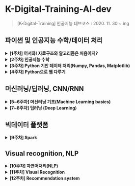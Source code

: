 # K-Digital-Training-AI-dev 
> [K-Digital-Training] 인공지능 데브코스 : 2020. 11. 30 ~ ing   


## 파이썬 및 인공지능 수학/데이터 처리     

<details>
<summary><b>[1주차] 어서와! 자료구조와 알고리즘은 처음이지?</b></summary>   
<div markdown="1">   
   
   
+ [선형 배열 (Linear Array)](https://github.com/sujiny-tech/k-digital-training-AI-dev/blob/main/Data%20structure%20%26%20Algorithm/Linear%20Array.md)
+ [정렬(Sort), 탐색(Search)](https://github.com/sujiny-tech/k-digital-training-AI-dev/blob/main/Data%20structure%20%26%20Algorithm/Sort_Search.md)
+ [재귀 알고리즘(Recursive algorithm)](https://github.com/sujiny-tech/k-digital-training-AI-dev/blob/main/Data%20structure%20%26%20Algorithm/Recursive_algorithm.md)
+ [알고리즘 복잡도(Complexity of Algorithm)](https://github.com/sujiny-tech/k-digital-training-AI-dev/blob/main/Data%20structure%20%26%20Algorithm/Complexity%20of%20Algorithm.md)
+ [연결 리스트 (Linked Lists)](https://github.com/sujiny-tech/k-digital-training-AI-dev/blob/main/Data%20structure%20%26%20Algorithm/Linked%20Lists.md)
+ [양방향 연결 리스트 (Doubly Linked Lists)](https://github.com/sujiny-tech/k-digital-training-AI-dev/blob/main/Data%20structure%20%26%20Algorithm/Doubly%20Linked%20Lists.md)
+ [스택(Stack)](https://github.com/sujiny-tech/k-digital-training-AI-dev/blob/main/Data%20structure%20%26%20Algorithm/Stack.md)
+ [큐(Queue)](https://github.com/sujiny-tech/k-digital-training-AI-dev/blob/main/Data%20structure%20%26%20Algorithm/Queues.md)
+ [트리(Tree)](https://github.com/sujiny-tech/k-digital-training-AI-dev/blob/main/Data%20structure%20%26%20Algorithm/Tree.md)
+ [힙(Heap)](https://github.com/sujiny-tech/k-digital-training-AI-dev/blob/main/Data%20structure%20%26%20Algorithm/heap.md)
+ [코딩 테스트 연습](https://github.com/sujiny-tech/k-digital-training-AI-dev/blob/main/Data%20structure%20&%20Algorithm/coding_test_practice.md)
+ [프로그래머스 코딩테스트 문제 풀기](https://github.com/sujiny-tech/k-digital-training-AI-dev/tree/main/Data%20structure%20%26%20Algorithm/Programmers-algorithm-problem)

</div>
</details>
  

<details>
<summary><b>[2주차] 인공지능 수학</b></summary>   
<div markdown="1">   
   
   
+ [Jupyter notebook & Mark Down](https://github.com/sujiny-tech/k-digital-training-AI-dev/blob/main/Maths-for-AI/Jupyter_notebook.md)
+ [선형계(Linear system)](https://github.com/sujiny-tech/k-digital-training-AI-dev/blob/main/Maths-for-AI/Linear_system.md)
+ [선형계-실습](https://github.com/sujiny-tech/k-digital-training-AI-dev/blob/main/Maths-for-AI/Linear_system_ex.ipynb)
+ [가우스 소거법(Gauss elimination)](https://github.com/sujiny-tech/k-digital-training-AI-dev/blob/main/Maths-for-AI/Gauss%20elimination.md)
+ [LU 분해(LU decomposition)](https://github.com/sujiny-tech/k-digital-training-AI-dev/blob/main/Maths-for-AI/LU%20decomposition.md)
+ [행렬연산과 선형조합(Matrix operation & Linear Combination)](https://github.com/sujiny-tech/k-digital-training-AI-dev/blob/main/Maths-for-AI/Matrix%20operation%20%26%20Linear%20Combination.md)
+ [좌표계 변환(Change of Basis)](https://github.com/sujiny-tech/k-digital-training-AI-dev/blob/main/Maths-for-AI/Change%20of%20Basis.md)
+ [선형 변환(Linear Transformation)](https://github.com/sujiny-tech/k-digital-training-AI-dev/blob/main/Maths-for-AI/Linear%20Transformation.md)
+ [벡터와 직교분해(Vector & Orthogonal Decomposition)](https://github.com/sujiny-tech/k-digital-training-AI-dev/blob/main/Maths-for-AI/Vector%20%26%20Orthogonal%20decomposition.md)
+ [특이값 분해와 주성분 분석(SVD & PCA)](https://github.com/sujiny-tech/k-digital-training-AI-dev/blob/main/Maths-for-AI/SVD%20%26%20PCA.md)
+ [벡터공간과 최소제곱법(Vector space & Least Squares Method)](https://github.com/sujiny-tech/k-digital-training-AI-dev/blob/main/Maths-for-AI/Vector%20space%20%26%20Least%20Squares%20Method.md)
+ [통계학(Statistics) - 기본개념](https://github.com/sujiny-tech/k-digital-training-AI-dev/blob/main/Maths-for-AI/Statistics.md)
+ [확률(Probability)](https://github.com/sujiny-tech/k-digital-training-AI-dev/blob/main/Maths-for-AI/Probability.md)
+ [확률분포(Probability distribution)](https://github.com/sujiny-tech/k-digital-training-AI-dev/blob/main/Maths-for-AI/Probability%20distribution.md)
+ [몇가지 확률분포](https://github.com/sujiny-tech/k-digital-training-AI-dev/blob/main/Maths-for-AI/Several%20probability%20distributions.md)
+ [표본 분포(Sampling distribution)](https://github.com/sujiny-tech/k-digital-training-AI-dev/blob/main/Maths-for-AI/Sampling%20distribution.md)
+ [추정(Estimation)](https://github.com/sujiny-tech/k-digital-training-AI-dev/blob/main/Maths-for-AI/Estimation.md)
+ [검정(Test)](https://github.com/sujiny-tech/k-digital-training-AI-dev/blob/main/Maths-for-AI/Test.md)
+ [교차 엔트로피(Cross Entropy)](https://github.com/sujiny-tech/k-digital-training-AI-dev/blob/main/Maths-for-AI/Cross%20Entropy.md)

</div>
</details>

  

<details>
<summary><b>[3주차] Python 기반 데이터 처리(Numpy, Pandas, Matplotlib)</b></summary>   
<div markdown="1">   
    
    
+ [Git 기록하기](https://github.com/sujiny-tech/k-digital-training-AI-dev/blob/main/Data-Processing-with-Python/Git.md)
+ [Python으로 데이터 다루기 I - Numpy](https://github.com/sujiny-tech/k-digital-training-AI-dev/blob/main/Data-Processing-with-Python/Numpy.ipynb)
+ [Python으로 데이터 다루기 II - Pandas](https://github.com/sujiny-tech/k-digital-training-AI-dev/blob/main/Data-Processing-with-Python/Pandas.ipynb)
+ [Python으로 시각화하기 - Matplotlib](https://github.com/sujiny-tech/k-digital-training-AI-dev/blob/main/Data-Processing-with-Python/Matplotlib%20%26%20Seaborn.ipynb)
+ [탐색적 데이터 분석(EDA)](https://github.com/sujiny-tech/k-digital-training-AI-dev/blob/main/Data-Processing-with-Python/EDA.ipynb)

</div>
</details>



<details>
<summary><b>[4주차] Python으로 웹 다루기</b></summary>   
<div markdown="1">   
    
+ [Flask - Web Application](https://github.com/sujiny-tech/k-digital-training-AI-dev/blob/main/Web-Handling-with-Python/Flask.md)
+ [클라우드(Cloud Computing)](https://github.com/sujiny-tech/k-digital-training-AI-dev/blob/main/Web-Handling-with-Python/Cloud%20Computing.md) & [머신러닝 모델 Serving API](https://github.com/sujiny-tech/k-digital-training-AI-dev/blob/main/Web-Handling-with-Python/API%20to%20serve%20ML%20model.md)
+ [Django - Web Application](https://github.com/sujiny-tech/k-digital-training-AI-dev/blob/main/Web-Handling-with-Python/Django.md)   
+ [1개월차 프로젝트 결과물📊️ (데이터 시각화 웹페이지 만들기)](http://18.219.90.48/)

</div>
</details>


## 머신러닝/딥러닝, CNN/RNN


<details>
<summary><b>[5~6주차] 머신러닝 기초(Machine Learning basics)</b></summary>   
<div markdown="1">   
   
+ [소개 및 핵심개념](https://github.com/sujiny-tech/k-digital-training-AI-dev/blob/main/Machine-Learning-basics/Intro.md)
+ [확률이론(Probability Theory)](https://github.com/sujiny-tech/k-digital-training-AI-dev/blob/main/Machine-Learning-basics/Probability%20Theory.md)
+ [결정이론(Decision Theory)](https://github.com/sujiny-tech/k-digital-training-AI-dev/blob/main/Machine-Learning-basics/Decision%20Theory.md)
+ [선형회귀(Linear Regression)](https://github.com/sujiny-tech/k-digital-training-AI-dev/blob/main/Machine-Learning-basics/ML_Basics%20(Linear%20Regression).ipynb)
+ [E2E 머신러닝 프로젝트](https://github.com/sujiny-tech/k-digital-training-AI-dev/blob/main/Machine-Learning-basics/ML_E2E.ipynb)
+ [선형대수학(Linear Algebra)](https://github.com/sujiny-tech/k-digital-training-AI-dev/blob/main/Machine-Learning-basics/Linear%20Algebra%2C%20Matrix%20Calculus.ipynb)
+ [확률분포 I (Probability Distributions)](https://github.com/sujiny-tech/k-digital-training-AI-dev/blob/main/Machine-Learning-basics/Probability%20Distributions_I.md)
+ [확률분포 II (Probability Distributions)](https://github.com/sujiny-tech/k-digital-training-AI-dev/blob/main/Machine-Learning-basics/Probability%20Distributions_II.md)
+ [선형 회귀(Linear Regression)](https://github.com/sujiny-tech/k-digital-training-AI-dev/blob/main/Machine-Learning-basics/Linear%20Models%20for%20Regression.md)
+ [선형 분류(Linear Classification)](https://github.com/sujiny-tech/k-digital-training-AI-dev/blob/main/Machine-Learning-basics/Linear%20Models%20for%20Classification.md)

</div>
</details>

 
<details>
<summary><b>[7~8주차] 딥러닝 (Deep Learning)</b></summary>   
<div markdown="1"> 
   
+ [머신러닝 & 수학](https://github.com/sujiny-tech/k-digital-training-AI-dev/blob/main/Deep-Learning/ML%20%26%20Mathematics%20.md)
+ [인공신경망(ANN) & 퍼셉트론(Perceptron) & 다층 퍼셉트론(Multilayer Perceptron)](https://github.com/sujiny-tech/k-digital-training-AI-dev/blob/main/Deep-Learning/Neural%20network.md)
+ [오류 역전파 알고리즘(Backpropagation algorithm)](https://github.com/sujiny-tech/k-digital-training-AI-dev/blob/main/Deep-Learning/Backpropagation.md)
+ [딥러닝 기초](https://github.com/sujiny-tech/k-digital-training-AI-dev/blob/main/Deep-Learning/Deep%20learning.md)
+ [컨볼루션 신경망(Convolutional Neural Network, CNN)](https://github.com/sujiny-tech/k-digital-training-AI-dev/blob/main/Deep-Learning/CNN.md)
+ [CNN 사례 연구(CNN Case Study)](https://github.com/sujiny-tech/k-digital-training-AI-dev/blob/main/Deep-Learning/CNN%20Case%20Study.md)
+ [최적화(Optimization)](https://github.com/sujiny-tech/k-digital-training-AI-dev/blob/main/Deep-Learning/Optimization.md)
+ [순환 신경망(Recurrent Neural Network, RNN)](https://github.com/sujiny-tech/k-digital-training-AI-dev/blob/main/Deep-Learning/RNN.md)

</div>
</details>




## 빅데이터 플랫폼

<details>
<summary><b>[9주차] Spark</b></summary>   
<div markdown="1"> 
   

</div>
</details>


## Visual recognition, NLP

<details>
<summary><b>[10주차] 자연어처리(NLP)</b></summary>   
<div markdown="1"> 
   

</div>
</details>



<details>
<summary><b>[11주차] Visual Recognition</b></summary>   
<div markdown="1"> 
   
+ Object Detection, Faster RCNN
+ Object Segmentation, YOLO, SSD 기반의 Object Detection
+ MaskRCNN, GAN(Generative Adversarial Networks), Style Transfer

</div>
</details>

<details>
<summary><b>[12주차] Recommendation system</b></summary>   
<div markdown="1"> 

</div>
</details>


